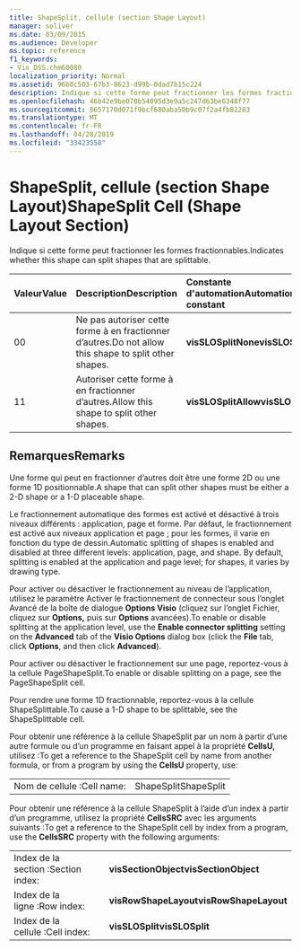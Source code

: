 ```yaml
---
title: ShapeSplit, cellule (section Shape Layout)
manager: soliver
ms.date: 03/09/2015
ms.audience: Developer
ms.topic: reference
f1_keywords:
- Vis_DSS.chm60080
localization_priority: Normal
ms.assetid: 96b8c503-67b3-8623-d99b-0dad7b15c224
description: Indique si cette forme peut fractionner les formes fractionnables.
ms.openlocfilehash: 46b42e9be070b54095d3e9a5c247d63be6348f77
ms.sourcegitcommit: 8657170d071f9bcf680aba50b9c07f2a4fb82283
ms.translationtype: MT
ms.contentlocale: fr-FR
ms.lasthandoff: 04/28/2019
ms.locfileid: "33423558"
---
```

# <a name="shapesplit-cell-shape-layout-section"></a><span data-ttu-id="e77ba-103">ShapeSplit, cellule (section Shape Layout)</span><span class="sxs-lookup"><span data-stu-id="e77ba-103">ShapeSplit Cell (Shape Layout Section)</span></span>

<span data-ttu-id="e77ba-104">Indique si cette forme peut fractionner les formes fractionnables.</span><span class="sxs-lookup"><span data-stu-id="e77ba-104">Indicates whether this shape can split shapes that are splittable.</span></span>
  
|<span data-ttu-id="e77ba-105">**Valeur**</span><span class="sxs-lookup"><span data-stu-id="e77ba-105">**Value**</span></span>|<span data-ttu-id="e77ba-106">**Description**</span><span class="sxs-lookup"><span data-stu-id="e77ba-106">**Description**</span></span>|<span data-ttu-id="e77ba-107">**Constante d'automation**</span><span class="sxs-lookup"><span data-stu-id="e77ba-107">**Automation constant**</span></span>|
|:-----|:-----|:-----|
| <span data-ttu-id="e77ba-108">0</span><span class="sxs-lookup"><span data-stu-id="e77ba-108">0</span></span>  <br/> | <span data-ttu-id="e77ba-109">Ne pas autoriser cette forme à en fractionner d’autres.</span><span class="sxs-lookup"><span data-stu-id="e77ba-109">Do not allow this shape to split other shapes.</span></span>  <br/> |<span data-ttu-id="e77ba-110">**visSLOSplitNone**</span><span class="sxs-lookup"><span data-stu-id="e77ba-110">**visSLOSplitNone**</span></span> <br/> |
| <span data-ttu-id="e77ba-111">1</span><span class="sxs-lookup"><span data-stu-id="e77ba-111">1</span></span>  <br/> | <span data-ttu-id="e77ba-112">Autoriser cette forme à en fractionner d’autres.</span><span class="sxs-lookup"><span data-stu-id="e77ba-112">Allow this shape to split other shapes.</span></span>  <br/> |<span data-ttu-id="e77ba-113">**visSLOSplitAllow**</span><span class="sxs-lookup"><span data-stu-id="e77ba-113">**visSLOSplitAllow**</span></span> <br/> |
   
## <a name="remarks"></a><span data-ttu-id="e77ba-114">Remarques</span><span class="sxs-lookup"><span data-stu-id="e77ba-114">Remarks</span></span>

<span data-ttu-id="e77ba-115">Une forme qui peut en fractionner d’autres doit être une forme 2D ou une forme 1D positionnable.</span><span class="sxs-lookup"><span data-stu-id="e77ba-115">A shape that can split other shapes must be either a 2-D shape or a 1-D placeable shape.</span></span> 
  
<span data-ttu-id="e77ba-p101">Le fractionnement automatique des formes est activé et désactivé à trois niveaux différents : application, page et forme. Par défaut, le fractionnement est activé aux niveaux application et page ; pour les formes, il varie en fonction du type de dessin.</span><span class="sxs-lookup"><span data-stu-id="e77ba-p101">Automatic splitting of shapes is enabled and disabled at three different levels: application, page, and shape. By default, splitting is enabled at the application and page level; for shapes, it varies by drawing type.</span></span> 
  
<span data-ttu-id="e77ba-118">Pour activer ou désactiver le fractionnement  au niveau de  l’application, utilisez le paramètre Activer  le fractionnement de connecteur sous l’onglet Avancé de la boîte de dialogue **Options Visio** (cliquez sur l’onglet Fichier, cliquez sur **Options,** puis sur **Options** avancées).</span><span class="sxs-lookup"><span data-stu-id="e77ba-118">To enable or disable splitting at the application level, use the **Enable connector splitting** setting on the **Advanced** tab of the **Visio Options** dialog box (click the **File** tab, click **Options**, and then click **Advanced**).</span></span> 
  
<span data-ttu-id="e77ba-119">Pour activer ou désactiver le fractionnement sur une page, reportez-vous à la cellule PageShapeSplit.</span><span class="sxs-lookup"><span data-stu-id="e77ba-119">To enable or disable splitting on a page, see the PageShapeSplit cell.</span></span> 
  
<span data-ttu-id="e77ba-120">Pour rendre une forme 1D fractionnable, reportez-vous à la cellule ShapeSplittable.</span><span class="sxs-lookup"><span data-stu-id="e77ba-120">To cause a 1-D shape to be splittable, see the ShapeSplittable cell.</span></span>
  
<span data-ttu-id="e77ba-121">Pour obtenir une référence à la cellule ShapeSplit par un nom à partir d’une autre formule ou d’un programme en faisant appel à la propriété **CellsU,** utilisez :</span><span class="sxs-lookup"><span data-stu-id="e77ba-121">To get a reference to the ShapeSplit cell by name from another formula, or from a program by using the **CellsU** property, use:</span></span> 
  
|||
|:-----|:-----|
| <span data-ttu-id="e77ba-122">Nom de cellule :</span><span class="sxs-lookup"><span data-stu-id="e77ba-122">Cell name:</span></span>  <br/> | <span data-ttu-id="e77ba-123">ShapeSplit</span><span class="sxs-lookup"><span data-stu-id="e77ba-123">ShapeSplit</span></span>  <br/> |
   
<span data-ttu-id="e77ba-124">Pour obtenir une référence à la cellule ShapeSplit à l’aide d’un index à partir d’un programme, utilisez la propriété **CellsSRC** avec les arguments suivants :</span><span class="sxs-lookup"><span data-stu-id="e77ba-124">To get a reference to the ShapeSplit cell by index from a program, use the **CellsSRC** property with the following arguments:</span></span> 
  
|||
|:-----|:-----|
| <span data-ttu-id="e77ba-125">Index de la section :</span><span class="sxs-lookup"><span data-stu-id="e77ba-125">Section index:</span></span>  <br/> |<span data-ttu-id="e77ba-126">**visSectionObject**</span><span class="sxs-lookup"><span data-stu-id="e77ba-126">**visSectionObject**</span></span> <br/> |
| <span data-ttu-id="e77ba-127">Index de la ligne :</span><span class="sxs-lookup"><span data-stu-id="e77ba-127">Row index:</span></span>  <br/> |<span data-ttu-id="e77ba-128">**visRowShapeLayout**</span><span class="sxs-lookup"><span data-stu-id="e77ba-128">**visRowShapeLayout**</span></span> <br/> |
| <span data-ttu-id="e77ba-129">Index de la cellule :</span><span class="sxs-lookup"><span data-stu-id="e77ba-129">Cell index:</span></span>  <br/> |<span data-ttu-id="e77ba-130">**visSLOSplit**</span><span class="sxs-lookup"><span data-stu-id="e77ba-130">**visSLOSplit**</span></span> <br/> |
   

